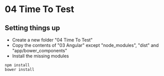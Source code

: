 # 04 Time To Test

## Setting things up

- Create a new folder "04 Time To Test"
- Copy the contents of "03 Angular" except "node_modules", "dist" and "app/bower_components"
- Install the missing modules
```shell
npm install
bower install
```